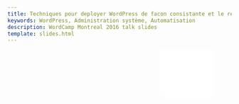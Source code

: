 ```yaml
---
title: Techniques pour deployer WordPress de facon consistante et le rendre resilient
keywords: WordPress, Administration système, Automatisation
description: WordCamp Montreal 2016 talk slides
template: slides.html
---
```

<header id="masthead"><div class="container"><div class="tab"><svg class=logo viewBox="125 5 150 390"><use xlink:href="assets/sprites.svg#WordPressIcon"></use></svg></div></div></header>
<style>
@import url("../2016-Delivery-engineering-and-workspace-conventions/slides.css");
#masthead {
    border-top: 2px solid #FFF;
}
#masthead .tab {
    position: relative;
    float: right;
    margin: 0 40px;
}
#masthead .tab .logo {
    display: block;
    width: 123px;
    height: 108px;
    background-color: #FFF;
    background-image: url("assets/sprites.svg#WordPressIcon");
    border-radius: 0 0 20px 20px;
}
#masthead .tab:before {
    position: absolute;
    display: block;
    left: 28px;
    top: 0;
    width: 88px;
    height: 26px;
    content: '';
    background-color: transparent;
    z-index: 1;
}
#WordPressIcon path {
  fill:#464646;
}
#masthead .tab .logo #WordPressIcon path {
  fill:#21759B !important;
}
a {
  color: #E6DB74;
}
a:hover {
  color: #B9AF58;
}
</style>
